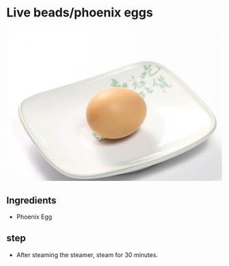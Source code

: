 # Live beads/phoenix eggs

![活珠子/凤凰蛋](</images/凤凰蛋(活珠子).jpg>)

## Ingredients

- Phoenix Egg

## step

- After steaming the steamer, steam for 30 minutes.
